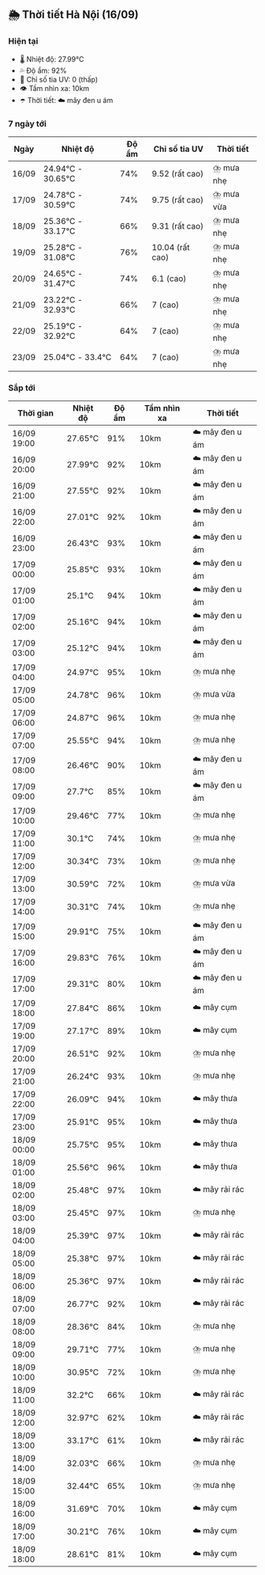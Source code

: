 ## 🌦️ Thời tiết Hà Nội (16/09)

### Hiện tại

- 🌡️ Nhiệt độ: 27.99℃
- 💦 Độ ẩm: 92%
- 🌟 Chỉ số tia UV: 0 (thấp)
- 👁️ Tầm nhìn xa: 10km
- ☂️ Thời tiết: ☁️ mây đen u ám

### 7 ngày tới

| Ngày | Nhiệt độ | Độ ẩm | Chỉ số tia UV | Thời tiết |
| --- | --- | --- | --- | --- |
| 16/09 | 24.94℃ - 30.65℃ | 74% | 9.52 (rất cao) | ⛈️ mưa nhẹ |
| 17/09 | 24.78℃ - 30.59℃ | 74% | 9.75 (rất cao) | ⛈️ mưa vừa |
| 18/09 | 25.36℃ - 33.17℃ | 66% | 9.31 (rất cao) | ⛈️ mưa nhẹ |
| 19/09 | 25.28℃ - 31.08℃ | 76% | 10.04 (rất cao) | ⛈️ mưa nhẹ |
| 20/09 | 24.65℃ - 31.47℃ | 74% | 6.1 (cao) | ⛈️ mưa nhẹ |
| 21/09 | 23.22℃ - 32.93℃ | 66% | 7 (cao) | ⛈️ mưa nhẹ |
| 22/09 | 25.19℃ - 32.92℃ | 64% | 7 (cao) | ⛈️ mưa nhẹ |
| 23/09 | 25.04℃ - 33.4℃ | 64% | 7 (cao) | ⛈️ mưa nhẹ |

### Sắp tới

| Thời gian | Nhiệt độ | Độ ẩm | Tầm nhìn xa | Thời tiết |
| --- | --- | --- | --- | --- |
| 16/09 19:00 | 27.65℃ | 91% | 10km | ☁️ mây đen u ám |
| 16/09 20:00 | 27.99℃ | 92% | 10km | ☁️ mây đen u ám |
| 16/09 21:00 | 27.55℃ | 92% | 10km | ☁️ mây đen u ám |
| 16/09 22:00 | 27.01℃ | 92% | 10km | ☁️ mây đen u ám |
| 16/09 23:00 | 26.43℃ | 93% | 10km | ☁️ mây đen u ám |
| 17/09 00:00 | 25.85℃ | 93% | 10km | ☁️ mây đen u ám |
| 17/09 01:00 | 25.1℃ | 94% | 10km | ☁️ mây đen u ám |
| 17/09 02:00 | 25.16℃ | 94% | 10km | ☁️ mây đen u ám |
| 17/09 03:00 | 25.12℃ | 94% | 10km | ☁️ mây đen u ám |
| 17/09 04:00 | 24.97℃ | 95% | 10km | ⛈️ mưa nhẹ |
| 17/09 05:00 | 24.78℃ | 96% | 10km | ⛈️ mưa vừa |
| 17/09 06:00 | 24.87℃ | 96% | 10km | ⛈️ mưa nhẹ |
| 17/09 07:00 | 25.55℃ | 94% | 10km | ⛈️ mưa nhẹ |
| 17/09 08:00 | 26.46℃ | 90% | 10km | ☁️ mây đen u ám |
| 17/09 09:00 | 27.7℃ | 85% | 10km | ☁️ mây đen u ám |
| 17/09 10:00 | 29.46℃ | 77% | 10km | ⛈️ mưa nhẹ |
| 17/09 11:00 | 30.1℃ | 74% | 10km | ⛈️ mưa nhẹ |
| 17/09 12:00 | 30.34℃ | 73% | 10km | ⛈️ mưa nhẹ |
| 17/09 13:00 | 30.59℃ | 72% | 10km | ⛈️ mưa vừa |
| 17/09 14:00 | 30.31℃ | 74% | 10km | ⛈️ mưa nhẹ |
| 17/09 15:00 | 29.91℃ | 75% | 10km | ☁️ mây đen u ám |
| 17/09 16:00 | 29.83℃ | 76% | 10km | ☁️ mây đen u ám |
| 17/09 17:00 | 29.31℃ | 80% | 10km | ☁️ mây đen u ám |
| 17/09 18:00 | 27.84℃ | 86% | 10km | ☁️ mây cụm |
| 17/09 19:00 | 27.17℃ | 89% | 10km | ☁️ mây cụm |
| 17/09 20:00 | 26.51℃ | 92% | 10km | ⛈️ mưa nhẹ |
| 17/09 21:00 | 26.24℃ | 93% | 10km | ⛈️ mưa nhẹ |
| 17/09 22:00 | 26.09℃ | 94% | 10km | ☁️ mây thưa |
| 17/09 23:00 | 25.91℃ | 95% | 10km | ☁️ mây thưa |
| 18/09 00:00 | 25.75℃ | 95% | 10km | ☁️ mây thưa |
| 18/09 01:00 | 25.56℃ | 96% | 10km | ☁️ mây thưa |
| 18/09 02:00 | 25.48℃ | 97% | 10km | ☁️ mây rải rác |
| 18/09 03:00 | 25.45℃ | 97% | 10km | ⛈️ mưa nhẹ |
| 18/09 04:00 | 25.39℃ | 97% | 10km | ☁️ mây rải rác |
| 18/09 05:00 | 25.38℃ | 97% | 10km | ☁️ mây rải rác |
| 18/09 06:00 | 25.36℃ | 97% | 10km | ☁️ mây rải rác |
| 18/09 07:00 | 26.77℃ | 92% | 10km | ☁️ mây rải rác |
| 18/09 08:00 | 28.36℃ | 84% | 10km | ⛈️ mưa nhẹ |
| 18/09 09:00 | 29.71℃ | 77% | 10km | ⛈️ mưa nhẹ |
| 18/09 10:00 | 30.95℃ | 72% | 10km | ⛈️ mưa nhẹ |
| 18/09 11:00 | 32.2℃ | 66% | 10km | ☁️ mây rải rác |
| 18/09 12:00 | 32.97℃ | 62% | 10km | ☁️ mây rải rác |
| 18/09 13:00 | 33.17℃ | 61% | 10km | ☁️ mây rải rác |
| 18/09 14:00 | 32.03℃ | 66% | 10km | ⛈️ mưa nhẹ |
| 18/09 15:00 | 32.44℃ | 65% | 10km | ⛈️ mưa nhẹ |
| 18/09 16:00 | 31.69℃ | 70% | 10km | ☁️ mây cụm |
| 18/09 17:00 | 30.21℃ | 76% | 10km | ☁️ mây cụm |
| 18/09 18:00 | 28.61℃ | 81% | 10km | ☁️ mây cụm |
